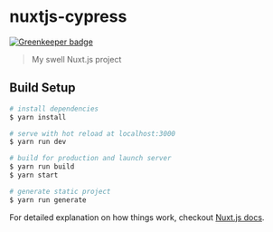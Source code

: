 # nuxtjs-cypress

[![Greenkeeper badge](https://badges.greenkeeper.io/seongjoojin/nuxtjs-cypress.svg)](https://greenkeeper.io/)

> My swell Nuxt.js project

## Build Setup

``` bash
# install dependencies
$ yarn install

# serve with hot reload at localhost:3000
$ yarn run dev

# build for production and launch server
$ yarn run build
$ yarn start

# generate static project
$ yarn run generate
```

For detailed explanation on how things work, checkout [Nuxt.js docs](https://nuxtjs.org).
